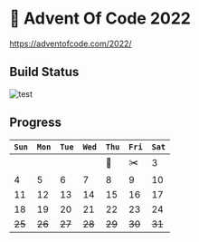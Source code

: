 # 🎄 Advent Of Code 2022
https://adventofcode.com/2022/

## Build Status

![test](https://github.com/maratynsky/adventofcode2022/actions/workflows/github-actions.yml/badge.svg)

## Progress

| `Sun`  | `Mon`  | `Tue`  | `Wed`  | `Thu` | `Fri`  | `Sat`  |
|--------|--------|--------|--------|-------|--------|--------|
|        |        |        |        | 🍖     | ✂️     | 3      |
| 4      | 5      | 6      | 7      | 8     | 9      | 10     |
| 11     | 12     | 13     | 14     | 15    | 16     | 17     |
| 18     | 19     | 20     | 21     | 22    | 23     | 24     |
| ~~25~~ | ~~26~~ | ~~27~~ | ~~28~~ | ~~29~~ | ~~30~~ | ~~31~~ |
